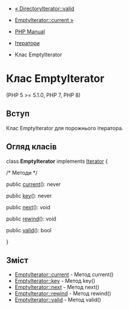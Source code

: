 - [« DirectoryIterator::valid](directoryiterator.valid.md)
- [EmptyIterator::current »](emptyiterator.current.md)

- [PHP Manual](index.md)
- [Ітератори](spl.iterators.md)
- Клас EmptyIterator

# Клас EmptyIterator

(PHP 5 \>= 5.1.0, PHP 7, PHP 8)

## Вступ

Клас EmptyIterator для порожнього ітератора.

## Огляд класів

class **EmptyIterator** implements [Iterator](class.iterator.md) {

/\* Методи \*/

public [current](emptyiterator.current.md)(): never

public [key](emptyiterator.key.md)(): never

public [next](emptyiterator.next.md)(): void

public [rewind](emptyiterator.rewind.md)(): void

public [valid](emptyiterator.valid.md)(): bool

}

## Зміст

- [EmptyIterator::current](emptyiterator.current.md) - Метод
current()
- [EmptyIterator::key](emptyiterator.key.md) - Метод key()
- [EmptyIterator::next](emptyiterator.next.md) - Метод next()
- [EmptyIterator::rewind](emptyiterator.rewind.md) - Метод rewind()
- [EmptyIterator::valid](emptyiterator.valid.md) - Метод valid()
